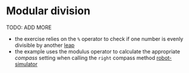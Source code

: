 # Modular division

TODO: ADD MORE

- the exercise relies on the `%` operator to check if one number is evenly divisible by another [leap](../exercise-concepts/leap.md)
- the example uses the modulus operator to calculate the appropriate _compass_ setting when calling the `right` compass method [robot-simulator](../exercise-concepts/robot-simulator.md)

